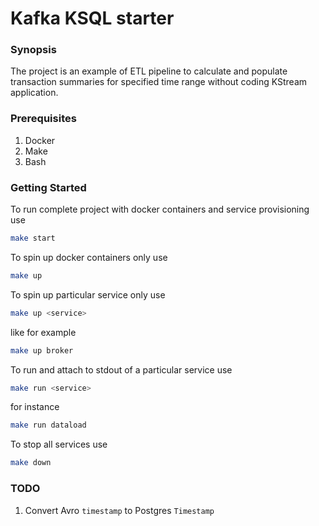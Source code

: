 # Kafka KSQL starter

### Synopsis

The project is an example of ETL pipeline to calculate and populate transaction summaries for 
specified time range without coding KStream application.

### Prerequisites

1. Docker
1. Make
1. Bash

### Getting Started

To run complete project with docker containers and service provisioning use 

```bash
make start
```

To spin up docker containers only use


```bash
make up
```

To spin up particular service only use

```bash
make up <service>
```
like for example
```bash
make up broker
```

To run and attach to stdout of a particular service use

```bash
make run <service>
```
for instance 
```bash
make run dataload
```

To stop all services use
```bash
make down
```

### TODO
1. Convert Avro `timestamp` to Postgres `Timestamp`

